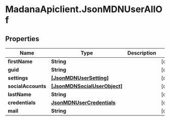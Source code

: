 # MadanaApiclient.JsonMDNUserAllOf

## Properties

Name | Type | Description | Notes
------------ | ------------- | ------------- | -------------
**firstName** | **String** |  | [optional] 
**guid** | **String** |  | [optional] 
**settings** | [**[JsonMDNUserSetting]**](JsonMDNUserSetting.md) |  | [optional] 
**socialAccounts** | [**[JsonMDNSocialUserObject]**](JsonMDNSocialUserObject.md) |  | [optional] 
**lastName** | **String** |  | [optional] 
**credentials** | [**JsonMDNUserCredentials**](JsonMDNUserCredentials.md) |  | [optional] 
**mail** | **String** |  | [optional] 


